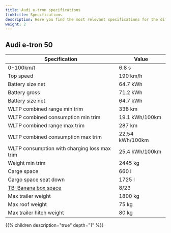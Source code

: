 ```yaml
---
title: Audi e-tron specifications
linktitle: Specifications
description: Here you find the most relevant specifications for the different e-tron variants
weight: 2
---
```



## Audi e-tron 50

| Specification      | Value |
| ----------- | ----------- |
| 0-100km/t | 6.8 s |
| Top speed | 190 km/h |
| Battery size net | 64.7 kWh |
| Battery gross | 71.2   kWh |
| Battery size net | 64.7 kWh |
| WLTP combined range min trim  | 338 km       |
| WLTP combined consumption min trim    | 19.1 kWh/100km        |
| WLTP combined range max trim  | 287 km       |
| WLTP combined consumption max trim    | 22.54 kWh/100km        |
| WLTP consumption with charging loss max trim | 25,4 kWh/100km | 
| Weight min trim    | 2445 kg       |
| Carge space | 660 l |
| Cargo space seat down | 1725 l |
| [TB: Banana box space](https://www.youtube.com/watch?v=2IYpsPTTZ_k) | 8/23 | 
| Max trailer weight | 1800 kg |
| Max roof weight | 75 kg |
| Max trailer hitch weight | 80 kg | 

{{% children description="true" depth="1" %}}

